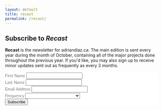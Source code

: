 ```yaml
---
layout: default
title: recast
permalink: /recast/
---
```



## Subscribe to *Recast*

**Recast** is the newsletter for adriandiaz.ca. The main edition is sent every year during
the month of October, containing all of the major projects done throughout the
previous year. If you'd like, you may also sign up to receive minor updates sent
out as frequently as every 3 months.

<!-- Begin MailChimp Signup Form -->
<link href="//cdn-images.mailchimp.com/embedcode/classic-081711.css" rel="stylesheet" type="text/css">
<style type="text/css">
  #mc_embed_signup{background:#fff; clear:left; font:300 14px/1.5 Lato,"Helvetica Neue",Helvetica,Arial,sans-serif; }
  /* Add your own MailChimp form style overrides in your site stylesheet or in this style block.
     We recommend moving this block and the preceding CSS link to the HEAD of your HTML file. */
</style>
<div id="mc_embed_signup">
<form action="//adriandiaz.us9.list-manage.com/subscribe/post?u=e05f284a62126fc6ebe4077e8&amp;id=e08da0e7a4" method="post" id="mc-embedded-subscribe-form" name="mc-embedded-subscribe-form" class="validate" target="_blank" novalidate>

<div class="mc-field-group">
  <label for="mce-FNAME">First Name </label>
  <input type="text" value="" name="FNAME" class="" id="mce-FNAME">
</div>
<div class="mc-field-group">
  <label for="mce-LNAME">Last Name </label>
  <input type="text" value="" name="LNAME" class="" id="mce-LNAME">
</div>
<div class="mc-field-group">
  <label for="mce-EMAIL">Email Address </label>
  <input type="email" value="" name="EMAIL" class="required email" id="mce-EMAIL">
</div>
<div class="mc-field-group">
  <label for="mce-MMERGE4">Frequency </label>
  <select name="MMERGE4" class="required" id="mce-MMERGE4">
  <option value=""></option>
  <option value="Annually [Oct]">Annually [Oct]</option>
<option value="Twice a year [Apr/Oct]">Twice a year [Apr/Oct]</option>
<option value="Quarterly [Jan/Apr/Jul/Oct]">Quarterly [Jan/Apr/Jul/Oct]</option>

  </select>
</div>
  <div id="mce-responses" class="clear">
    <div class="response" id="mce-error-response" style="display:none"></div>
    <div class="response" id="mce-success-response" style="display:none"></div>
  </div>    <!-- real people should not fill this in and expect good things - do not remove this or risk form bot signups-->
    <div style="position: absolute; left: -5000px;"><input type="text" name="b_e05f284a62126fc6ebe4077e8_e08da0e7a4" tabindex="-1" value=""></div>
    <div class="clear"><input type="submit" value="Subscribe" name="subscribe" id="mc-embedded-subscribe" class="button"></div>
</form>
</div>

<!--End mc_embed_signup-->
